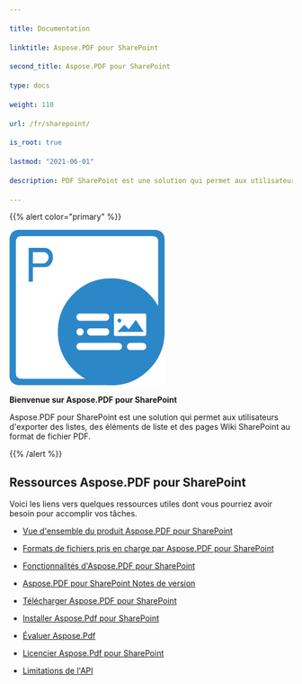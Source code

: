 ```yaml
---

title: Documentation

linktitle: Aspose.PDF pour SharePoint

second_title: Aspose.PDF pour SharePoint

type: docs

weight: 110

url: /fr/sharepoint/

is_root: true

lastmod: "2021-06-01"

description: PDF SharePoint est une solution qui permet aux utilisateurs d'exporter des listes, des éléments de liste et des pages Wiki SharePoint au format de fichier PDF.

---
```


{{% alert color="primary" %}}

![Aspose.PDF pour Sharepoint logo](aspose_pdf-for-sharepoint.png)

**Bienvenue sur Aspose.PDF pour SharePoint**

Aspose.PDF pour SharePoint est une solution qui permet aux utilisateurs d'exporter des listes, des éléments de liste et des pages Wiki SharePoint au format de fichier PDF.

{{% /alert %}}

## **Ressources Aspose.PDF pour SharePoint**

Voici les liens vers quelques ressources utiles dont vous pourriez avoir besoin pour accomplir vos tâches.

- [Vue d'ensemble du produit Aspose.PDF pour SharePoint](/pdf/fr/sharepoint/product-overview/)

- [Formats de fichiers pris en charge par Aspose.PDF pour SharePoint](/pdf/fr/sharepoint/supported-file-formats/)

- [Fonctionnalités d'Aspose.PDF pour SharePoint](/pdf/fr/sharepoint/features/)

- [Aspose.PDF pour SharePoint Notes de version](https://releases.aspose.com/pdf/sharepoint/release-notes/)

- [Télécharger Aspose.PDF pour SharePoint](https://releases.aspose.com/pdf/sharepoint/)

- [Installer Aspose.Pdf pour SharePoint](/pdf/fr/sharepoint/install-aspose-pdf-for-sharepoint/)

- [Évaluer Aspose.Pdf](/pdf/fr/sharepoint/evaluate-aspose-pdf/)

- [Licencier Aspose.Pdf pour SharePoint](/pdf/fr/sharepoint/license-aspose-pdf-for-sharepoint/)

- [Limitations de l'API](/pdf/fr/sharepoint/api-limitations/)